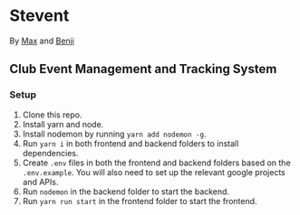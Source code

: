 # Stevent

By [Max](https://www.linkedin.com/in/maxwellreid/) and [Benji](https://www.linkedin.com/in/bengrant13/)

## Club Event Management and Tracking System

### Setup

1. Clone this repo.
2. Install yarn and node.
3. Install nodemon by running `yarn add nodemon -g`.
4. Run `yarn i` in both frontend and backend folders to install dependencies.
5. Create `.env` files in both the frontend and backend folders based on the `.env.example`. You will also need to set up the relevant google projects and APIs.
6. Run `nodemon` in the backend folder to start the backend.
7. Run `yarn run start` in the frontend folder to start the frontend.
